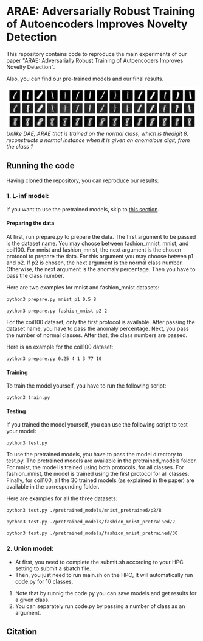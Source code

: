 # ARAE: Adversarially Robust Training of Autoencoders Improves Novelty Detection


This repository contains code to reproduce the main experiments of our paper "ARAE: Adversarially Robust Training of Autoencoders Improves Novelty Detection".

Also, you can find our pre-trained models and our final results.

![ARAE vs DAE](/MNIST-union/images/ARAEvsDAE.png)
*Unlike  DAE,  ARAE  that  is  trained  on  the  normal  class,  which  is  thedigit 8, reconstructs a normal instance when it is given an anomalous digit, from the class 1*

<!--
Here, we can provide the link to our paper, and we can write authors list.

<!--
This repository belongs to abnormal detection group in Sharif university of Technology. This project is under supervision of [Dr. Mohammad Hossein Rohban](https://scholar.google.com/citations?user=pRyJ6FkAAAAJ&hl=en) and is being conducted in [Data Science and Machine Learning Lab (DML)](http://dml.ir/) in Department of Computer Engineering. -->

<!--
The aim of the project is to learn a robust representation from normal samples in order to detect abnormality patterns. This work is mainly inspired by these papers, ["Adversarial examples for generative models"](https://arxiv.org/pdf/1702.06832.pdf) and ["Adversarial Manipulation of Deep Representations"](https://arxiv.org/pdf/1511.05122.pdf). More specifically, a new objective function is introduced by which an Autoencoder is trained so that it can both minimize pixel-wise error and learn a robust representation where it can capture variants of a sample in latesnt space. -->

## Running the code

Having cloned the repository, you can reproduce our results:

### 1. L-inf model:

If you want to use the pretrained models, skip to [this section](https://github.com/abnormalDetection/Enhanced-Abnormal-Detection-Using-Adverserial-Attacks/blob/master/README.md#testing).

#### Preparing the data

At first, run prepare.py to prepare the data. The first argument to be passed is the dataset name. You may choose between fashion_mnist, mnist, and coil100.  For mnist and fashion_mnist, the next argument is the chosen protocol to prepare the data. For this argument you may choose betwen p1 and p2. If p2 is chosen, the next argument is the normal class number. Otherwise, the next argument is the anomaly percentage. Then you have to pass the class number.

Here are two examples for mnist and fashion_mnist datasets:

```
python3 prepare.py mnist p1 0.5 8
```
```
python3 prepare.py fashion_mnist p2 2
```

For the coil100 dataset, only the first protocol is available. After passing the dataset name, you have to pass the anomaly percentage. Next, you pass the number of normal classes. After that, the class numbers are passed.

Here is an example for the coil100 dataset:

```
python3 prepare.py 0.25 4 1 3 77 10
```

#### Training

To train the model yourself, you have to run the following script:

```
python3 train.py
```

#### Testing

If you trained the model yourself, you can use the following script to test your model:

```
python3 test.py
```

To use the pretrained models, you have to pass the model directory to test.py. The pretrained models are available in the pretrained_models folder. For mnist, the model is trained using both protocols, for all classes. For fashion_mnist, the model is trained using the first protocol for all classes. Finally, for coil100, all the 30 trained models (as explained in the paper) are available in the corresponding folder.

Here are examples for all the three datasets:

```
python3 test.py ./pretrained_models/mnist_pretrained/p2/8
```
```
python3 test.py ./pretrained_models/fashion_mnist_pretrained/2
```
```
python3 test.py ./pretrained_models/fashion_mnist_pretrained/30
```

### 2. Union model: ###

- At first, you need to complete the submit.sh according to your HPC setting to submit a sbatch file.
- Then, you just need to run main.sh on the HPC, It will automatically run code.py for 10 classes.

1. Note that by runnig the code.py you can save models and get results for a given class.
2. You can separately run code.py by passing a number of class as an argument.


## Citation
